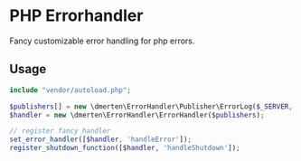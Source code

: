 # PHP Errorhandler
Fancy customizable error handling for php errors.

## Usage
```php
include "vendor/autoload.php";

$publishers[] = new \dmerten\ErrorHandler\Publisher\ErrorLog($_SERVER, $_POST);
$handler = new \dmerten\ErrorHandler\ErrorHandler($publishers);

// register fancy handler
set_error_handler([$handler, 'handleError']);
register_shutdown_function([$handler, 'handleShutdown']);
